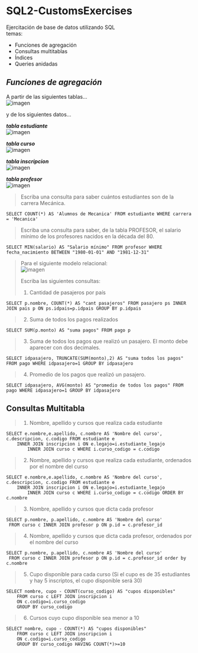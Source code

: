 # SQL2-CustomsExercises

Ejercitación de base de datos utilizando SQL  
temas: 
- Funciones de agregación
- Consultas multitablas
- Índices
- Queries anidadas

## ***Funciones de agregación***
A partir de las siguientes tablas...  
![imagen](https://user-images.githubusercontent.com/65373208/143155914-3d0c3b99-b30f-41c5-994d-471188043b91.png)  

y de los siguientes datos...

***tabla estudiante***  
![imagen](https://user-images.githubusercontent.com/65373208/143157315-20084240-59b0-4523-8a42-6c118e9c6aac.png)

***tabla curso***  
![imagen](https://user-images.githubusercontent.com/65373208/143157450-563de471-a79e-42d4-a073-a7d92b513435.png)

***tabla inscripcion***  
![imagen](https://user-images.githubusercontent.com/65373208/143157492-c86e45b2-cae7-46c9-b660-d1b8aa874219.png)

***tabla profesor***  
![imagen](https://user-images.githubusercontent.com/65373208/143157613-3cadc296-fad2-443f-92e0-9295d6715bc8.png)

> Escriba una consulta para saber cuántos estudiantes son de la carrera Mecánica.
```
SELECT COUNT(*) AS 'Alumnos de Mecanica' FROM estudiante WHERE carrera = 'Mecanica'
```

> Escriba una consulta para saber, de la tabla PROFESOR, el salario mínimo de los profesores nacidos en la década del 80.
```
SELECT MIN(salario) AS "Salario mínimo" FROM profesor WHERE fecha_nacimiento BETWEEN "1980-01-01" AND "1981-12-31"
```

>Para el siguiente modelo relacional:  
>![imagen](https://user-images.githubusercontent.com/65373208/143159916-593cc6aa-7596-422a-a662-c9f865266aa3.png)
>
> Escriba las siguientes consultas:
> 1. Cantidad de pasajeros por país
```
SELECT p.nombre, COUNT(*) AS "cant pasajeros" FROM pasajero ps INNER JOIN pais p ON ps.idpais=p.idpais GROUP BY p.idpais
```
> 2. Suma de todos los pagos realizados
```
SELECT SUM(p.monto) AS "suma pagos" FROM pago p
```
> 3. Suma de todos los pagos que realizó un pasajero. El monto debe aparecer con dos decimales.
```
SELECT idpasajero, TRUNCATE(SUM(monto),2) AS "suma todos los pagos" FROM pago WHERE idpasajero=1 GROUP BY idpasajero
```
> 4. Promedio de los pagos que realizó un pasajero.
```
SELECT idpasajero, AVG(monto) AS "promedio de todos los pagos" FROM pago WHERE idpasajero=1 GROUP BY idpasajero
```
## Consultas Multitabla

> 1. Nombre, apellido y cursos que realiza cada estudiante  
```
SELECT e.nombre,e.apellido, c.nombre AS 'Nombre del curso', c.descripcion, c.codigo FROM estudiante e 
	INNER JOIN inscripcion i ON e.legajo=i.estudiante_legajo
		INNER JOIN curso c WHERE i.curso_codigo = c.codigo
```
> 2. Nombre, apellido y cursos que realiza cada estudiante, ordenados por el nombre del curso  
```
SELECT e.nombre,e.apellido, c.nombre AS 'Nombre del curso', c.descripcion, c.codigo FROM estudiante e 
	INNER JOIN inscripcion i ON e.legajo=i.estudiante_legajo
		INNER JOIN curso c WHERE i.curso_codigo = c.codigo ORDER BY c.nombre
```
> 3. Nombre, apellido y cursos que dicta cada profesor  
```
SELECT p.nombre, p.apellido, c.nombre AS 'Nombre del curso'
 FROM curso c INNER JOIN profesor p ON p.id = c.profesor_id
```
> 4. Nombre, apellido y cursos que dicta cada profesor, ordenados por el nombre del curso  
```
SELECT p.nombre, p.apellido, c.nombre AS 'Nombre del curso'
 FROM curso c INNER JOIN profesor p ON p.id = c.profesor_id order by c.nombre
```
> 5. Cupo disponible para cada curso (Si el cupo es de 35 estudiantes y hay 5 inscriptos, el cupo disponible será 30)  
```
SELECT nombre, cupo - COUNT(curso_codigo) AS "cupos disponibles" 
	FROM curso c LEFT JOIN inscripcion i 
	ON c.codigo=i.curso_codigo
	GROUP BY curso_codigo
```
> 6. Cursos cuyo cupo disponible sea menor a 10
```
SELECT nombre, cupo - COUNT(*) AS "cupos disponibles" 
	FROM curso c LEFT JOIN inscripcion i 
	ON c.codigo=i.curso_codigo
	GROUP BY curso_codigo HAVING COUNT(*)>=10
```
